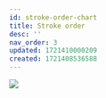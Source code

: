 ```yaml
---
id: stroke-order-chart
title: Stroke order
desc: ''
nav_order: 3
updated: 1721410000209
created: 1721408536588
---
```


![](/assets/images/hiragana-katakana-stroke-order.jpg)
